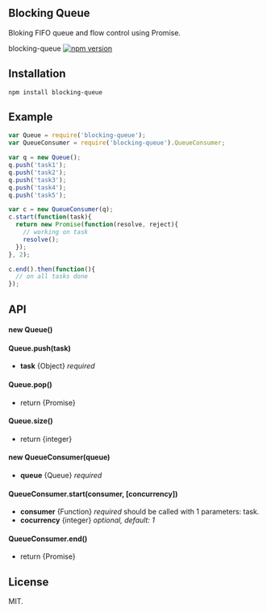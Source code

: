 Blocking Queue
----------------------

Bloking FIFO queue and flow control using Promise.

blocking-queue [![npm version](https://badge.fury.io/js/blocking-queue.svg)](http://badge.fury.io/js/blocking-queue)

Installation
-------

```
npm install blocking-queue
```

Example
-------

```js
var Queue = require('blocking-queue');
var QueueConsumer = require('blocking-queue').QueueConsumer;

var q = new Queue();
q.push('task1');
q.push('task2');
q.push('task3');
q.push('task4');
q.push('task5');

var c = new QueueConsumer(q);
c.start(function(task){
  return new Promise(function(resolve, reject){
    // working on task
    resolve();
  });
}, 2);

c.end().then(function(){
  // on all tasks done
});
```

API
-------

#### new Queue()

#### Queue.push(task)
 - **task** {Object} *required*

#### Queue.pop()
 - return {Promise}

#### Queue.size()
 - return {integer}

#### new QueueConsumer(queue)
 - **queue** {Queue} *required*

#### QueueConsumer.start(consumer, [concurrency])
 - **consumer** {Function} *required* should be called with 1 parameters: task.
 - **cocurrency** {integer} *optional, default: 1*

#### QueueConsumer.end()
 - return {Promise}

License
-------

MIT.
